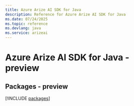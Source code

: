 ```yaml
---
title: Azure Arize AI SDK for Java
description: Reference for Azure Arize AI SDK for Java
ms.date: 07/24/2025
ms.topic: reference
ms.devlang: java
ms.service: arizeai
---
```

# Azure Arize AI SDK for Java - preview
## Packages - preview
[!INCLUDE [packages](arize-ai-index.md)]